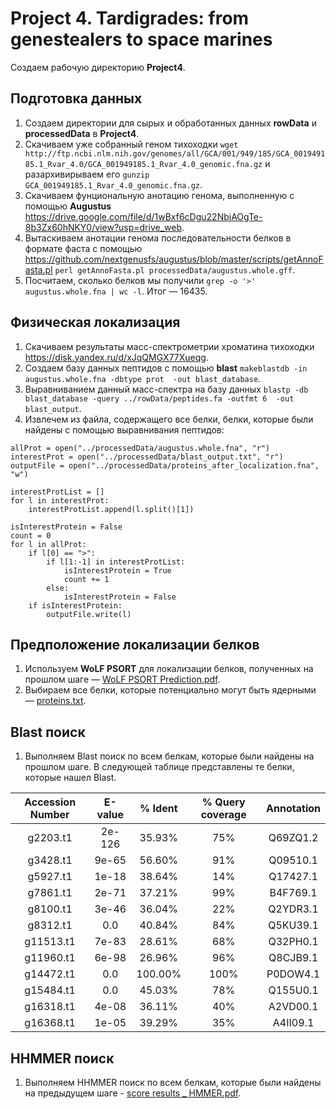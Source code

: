 # Project 4. Tardigrades: from genestealers to space marines
Создаем рабочую директорию **Project4**.

## Подготовка данных
1. Создаем директории для сырых и обработанных данных **rowData** и **processedData** в **Project4**.
2. Скачиваем уже собранный геном тихоходки `wget http://ftp.ncbi.nlm.nih.gov/genomes/all/GCA/001/949/185/GCA_001949185.1_Rvar_4.0/GCA_001949185.1_Rvar_4.0_genomic.fna.gz` и разархивирываем его `gunzip GCA_001949185.1_Rvar_4.0_genomic.fna.gz`.
3. Скачиваем фунциональную анотацию генома, выполненную с помощью **Augustus** https://drive.google.com/file/d/1wBxf6cDgu22NbjAOgTe-8b3Zx60hNKY0/view?usp=drive_web.
4. Вытаскиваем анотации генома последовательности белков в формате фаста с помощью https://github.com/nextgenusfs/augustus/blob/master/scripts/getAnnoFasta.pl `perl getAnnoFasta.pl processedData/augustus.whole.gff`.
5. Посчитаем, сколько белков мы получили `grep -o '>' augustus.whole.fna | wc -l`. Итог — 16435.

## Физическая локализация
1. Скачиваем результаты масс-спектрометрии хроматина тихоходки https://disk.yandex.ru/d/xJqQMGX77Xueqg.
2. Создаем базу данных пептидов с помощью **blast** `makeblastdb -in augustus.whole.fna -dbtype prot  -out blast_database`.
3. Выравниванием данный масс-спектра на базу данных `blastp -db blast_database -query ../rowData/peptides.fa -outfmt 6  -out blast_output`.
4. Извлечем из файла, содержащего все белки, белки, которые были найдены с помощью выравнивания пептидов:
```
allProt = open("../processedData/augustus.whole.fna", "r")
interestProt = open("../processedData/blast_output.txt", "r")
outputFile = open("../processedData/proteins_after_localization.fna", "w")

interestProtList = []
for l in interestProt:
    interestProtList.append(l.split()[1])

isInterestProtein = False
count = 0
for l in allProt:
    if l[0] == ">":
        if l[1:-1] in interestProtList:
            isInterestProtein = True
            count += 1
        else:
            isInterestProtein = False
    if isInterestProtein:
        outputFile.write(l)
```

## Предположение локализации белков
1. Используем **WoLF PSORT** для локализации белков, полученных на прошлом шаге — [WoLF PSORT Prediction.pdf](https://github.com/Daniil-Vlasenko/IBBioinformaticsWorkshop/files/10236580/WoLF.PSORT.Prediction.pdf).
2. Выбираем все белки, которые потенциально могут быть ядерными — [proteins.txt](https://github.com/Daniil-Vlasenko/IBBioinformaticsWorkshop/files/10237163/proteins.txt).

## Blast поиск
1. Выполняем Blast поиск по всем белкам, которые были найдены на прошлом шаге. В следующей таблице представлены те белки, которые нашел Blast.

| Accession Number | E-value | % Ident | % Query coverage | Annotation |
| :---: | :---: | :---: | :---: | :---: |
| g2203.t1 | 2e-126 | 35.93% | 75% | Q69ZQ1.2 |
| g3428.t1 | 9e-65	| 56.60% | 91% | Q09510.1 |
| g5927.t1 | 1e-18 | 38.64% | 14% | Q17427.1 |
| g7861.t1 | 2e-71 | 37.21% | 99% | B4F769.1 |
| g8100.t1 | 3e-46 | 36.04% | 22% | Q2YDR3.1 |
| g8312.t1 | 0.0 | 40.84% | 84% | Q5KU39.1 |
| g11513.t1 | 7e-83 | 28.61% | 68% | Q32PH0.1 |
| g11960.t1 | 6e-98 | 26.96% | 96% | Q8CJB9.1 |
| g14472.t1 | 0.0 | 100.00% | 100% | P0DOW4.1 |
| g15484.t1 | 0.0 | 45.03% | 78% | Q155U0.1 |
| g16318.t1 | 4e-08 | 36.11% | 40% | A2VD00.1 |
| g16368.t1 | 1e-05 | 39.29% | 35% | A4II09.1 |

## HHMMER поиск
1. Выполняем HHMMER поиск по всем белкам, которые были найдены на предыдущем шаге - [score results _ HMMER.pdf](https://github.com/Daniil-Vlasenko/IBBioinformaticsWorkshop/files/10238527/score.results._.HMMER.pdf).


